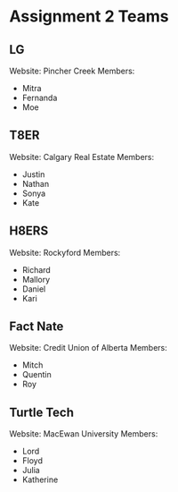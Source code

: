 # Assignment 2 Teams
## LG
Website: Pincher Creek
Members:
- Mitra
- Fernanda
- Moe

## T8ER
Website: Calgary Real Estate
Members:
- Justin
- Nathan
- Sonya
- Kate

## H8ERS
Website: Rockyford
Members:
- Richard
- Mallory
- Daniel
- Kari

## Fact Nate
Website: Credit Union of Alberta
Members:
- Mitch
- Quentin
- Roy

## Turtle Tech
Website: MacEwan University
Members:
- Lord
- Floyd
- Julia
- Katherine
